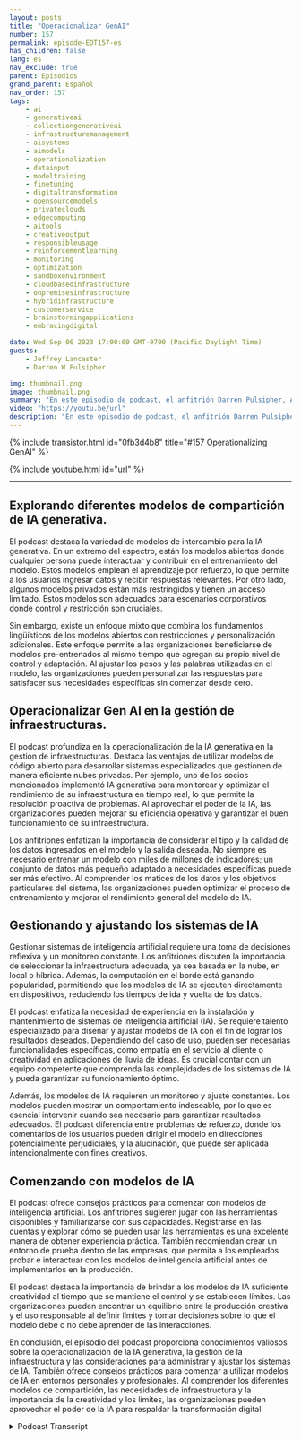 ```yaml
---
layout: posts
title: "Operacionalizar GenAI"
number: 157
permalink: episode-EDT157-es
has_children: false
lang: es
nav_exclude: true
parent: Episodios
grand_parent: Español
nav_order: 157
tags:
    - ai
    - generativeai
    - collectiongenerativeai
    - infrastructuremanagement
    - aisystems
    - aimodels
    - operationalization
    - datainput
    - modeltraining
    - finetuning
    - digitaltransformation
    - opensourcemodels
    - privateclouds
    - edgecomputing
    - aitools
    - creativeoutput
    - responsibleusage
    - reinforcementlearning
    - monitoring
    - optimization
    - sandboxenvironment
    - cloudbasedinfrastructure
    - onpremisesinfrastructure
    - hybridinfrastructure
    - customerservice
    - brainstormingapplications
    - embracingdigital

date: Wed Sep 06 2023 17:00:00 GMT-0700 (Pacific Daylight Time)
guests:
    - Jeffrey Lancaster
    - Darren W Pulsipher

img: thumbnail.png
image: thumbnail.png
summary: "En este episodio de podcast, el anfitrión Darren Pulsipher, Arquitecto Principal de Soluciones del Sector Público en Intel, discute la puesta en marcha de la IA generativa con el invitado recurrente Dr. Jeffrey Lancaster. Exploran los diferentes modelos de compartición de la IA generativa, incluyendo los modelos públicos, privados y comunitarios. El podcast aborda temas como los modelos de código abierto, la gestión de infraestructura y consideraciones para desplegar y mantener sistemas de IA. También profundiza en la importancia de la creatividad, la personalización y cómo empezar con modelos de IA."
video: "https://youtu.be/url"
description: "En este episodio de podcast, el anfitrión Darren Pulsipher, Arquitecto Principal de Soluciones del Sector Público en Intel, discute la puesta en marcha de la IA generativa con el invitado recurrente Dr. Jeffrey Lancaster. Exploran los diferentes modelos de compartición de la IA generativa, incluyendo los modelos públicos, privados y comunitarios. El podcast aborda temas como los modelos de código abierto, la gestión de infraestructura y consideraciones para desplegar y mantener sistemas de IA. También profundiza en la importancia de la creatividad, la personalización y cómo empezar con modelos de IA."
---
```


<div>
{% include transistor.html id="0fb3d4b8" title="#157 Operationalizing GenAI" %}

{% include youtube.html id="url" %}
</div>

---

## Explorando diferentes modelos de compartición de IA generativa.

El podcast destaca la variedad de modelos de intercambio para la IA generativa. En un extremo del espectro, están los modelos abiertos donde cualquier persona puede interactuar y contribuir en el entrenamiento del modelo. Estos modelos emplean el aprendizaje por refuerzo, lo que permite a los usuarios ingresar datos y recibir respuestas relevantes. Por otro lado, algunos modelos privados están más restringidos y tienen un acceso limitado. Estos modelos son adecuados para escenarios corporativos donde control y restricción son cruciales.

Sin embargo, existe un enfoque mixto que combina los fundamentos lingüísticos de los modelos abiertos con restricciones y personalización adicionales. Este enfoque permite a las organizaciones beneficiarse de modelos pre-entrenados al mismo tiempo que agregan su propio nivel de control y adaptación. Al ajustar los pesos y las palabras utilizadas en el modelo, las organizaciones pueden personalizar las respuestas para satisfacer sus necesidades específicas sin comenzar desde cero.

## Operacionalizar Gen AI en la gestión de infraestructuras.

El podcast profundiza en la operacionalización de la IA generativa en la gestión de infraestructuras. Destaca las ventajas de utilizar modelos de código abierto para desarrollar sistemas especializados que gestionen de manera eficiente nubes privadas. Por ejemplo, uno de los socios mencionados implementó IA generativa para monitorear y optimizar el rendimiento de su infraestructura en tiempo real, lo que permite la resolución proactiva de problemas. Al aprovechar el poder de la IA, las organizaciones pueden mejorar su eficiencia operativa y garantizar el buen funcionamiento de su infraestructura.

Los anfitriones enfatizan la importancia de considerar el tipo y la calidad de los datos ingresados en el modelo y la salida deseada. No siempre es necesario entrenar un modelo con miles de millones de indicadores; un conjunto de datos más pequeño adaptado a necesidades específicas puede ser más efectivo. Al comprender los matices de los datos y los objetivos particulares del sistema, las organizaciones pueden optimizar el proceso de entrenamiento y mejorar el rendimiento general del modelo de IA.

## Gestionando y ajustando los sistemas de IA

Gestionar sistemas de inteligencia artificial requiere una toma de decisiones reflexiva y un monitoreo constante. Los anfitriones discuten la importancia de seleccionar la infraestructura adecuada, ya sea basada en la nube, en local o híbrida. Además, la computación en el borde está ganando popularidad, permitiendo que los modelos de IA se ejecuten directamente en dispositivos, reduciendo los tiempos de ida y vuelta de los datos.

El podcast enfatiza la necesidad de experiencia en la instalación y mantenimiento de sistemas de inteligencia artificial (IA). Se requiere talento especializado para diseñar y ajustar modelos de IA con el fin de lograr los resultados deseados. Dependiendo del caso de uso, pueden ser necesarias funcionalidades específicas, como empatía en el servicio al cliente o creatividad en aplicaciones de lluvia de ideas. Es crucial contar con un equipo competente que comprenda las complejidades de los sistemas de IA y pueda garantizar su funcionamiento óptimo.

Además, los modelos de IA requieren un monitoreo y ajuste constantes. Los modelos pueden mostrar un comportamiento indeseable, por lo que es esencial intervenir cuando sea necesario para garantizar resultados adecuados. El podcast diferencia entre problemas de refuerzo, donde los comentarios de los usuarios pueden dirigir el modelo en direcciones potencialmente perjudiciales, y la alucinación, que puede ser aplicada intencionalmente con fines creativos.

## Comenzando con modelos de IA

El podcast ofrece consejos prácticos para comenzar con modelos de inteligencia artificial. Los anfitriones sugieren jugar con las herramientas disponibles y familiarizarse con sus capacidades. Registrarse en las cuentas y explorar cómo se pueden usar las herramientas es una excelente manera de obtener experiencia práctica. También recomiendan crear un entorno de prueba dentro de las empresas, que permita a los empleados probar e interactuar con los modelos de inteligencia artificial antes de implementarlos en la producción.

El podcast destaca la importancia de brindar a los modelos de IA suficiente creatividad al tiempo que se mantiene el control y se establecen límites. Las organizaciones pueden encontrar un equilibrio entre la producción creativa y el uso responsable al definir límites y tomar decisiones sobre lo que el modelo debe o no debe aprender de las interacciones.

En conclusión, el episodio del podcast proporciona conocimientos valiosos sobre la operacionalización de la IA generativa, la gestión de la infraestructura y las consideraciones para administrar y ajustar los sistemas de IA. También ofrece consejos prácticos para comenzar a utilizar modelos de IA en entornos personales y profesionales. Al comprender los diferentes modelos de compartición, las necesidades de infraestructura y la importancia de la creatividad y los límites, las organizaciones pueden aprovechar el poder de la IA para respaldar la transformación digital.



<details>
<summary> Podcast Transcript </summary>

<p></p>

</details>
